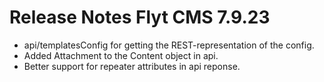 # Release Notes Flyt CMS 7.9.23
* api/templatesConfig for getting the REST-representation of the config.
* Added Attachment to the Content object in api.
* Better support for repeater attributes in api reponse.
